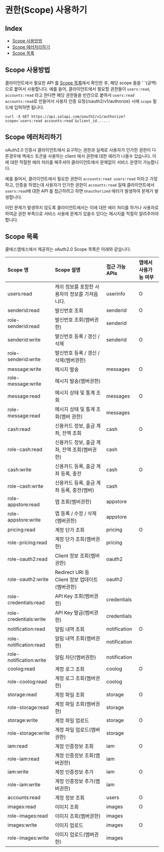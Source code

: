 # 권한\(Scope\) 사용하기

## Index

* [Scope 사용방법](oauth2-scope.md#scope-사용방법)
* [Scope 에러처리하기](oauth2-scope.md#scope-에러처리하기)
* [Scope 목록](oauth2-scope.md#scope-목록)

## Scope 사용방법

클라이언트에서 필요한 API 를 [Scope 목록](oauth2-scope.md#scope-목록)에서 확인한 후, 해당 scope 들을 ' '\(공백\) 으로 붙여서 사용합니다. 예를 들어, 클라이언트에서 필요할 권한들이 `users:read`, `accounts:read` 라고 한다면 해당 권한들을 빈칸으로 붙여서 `users:read accounts:read`로 만들어서 사용자 인증 요청\(/oauth2/v1/authorize\) 시에 `scope` 필드에 입력하면 됩니다.

```text
curl -X GET https://api.solapi.com/oauth2/v1/authorize?scope=`users:read accounts:read`&client_id......
```

## Scope 에러처리하기

oAuth2.0 인증시 클라이언트에서 요구하는 권한과 실제로 사용자가 인가한 권한이 다른경우에 액세스 토큰을 사용하는 client 에서 권한에 대한 에러가 나올수 있습니다. 이에 대한 적절한 에러 처리를 해주셔야 클라이언트에서 문제없이 서비스 운영이 가능합니다.

예를 들어서, 클라이언트에서 필요한 권한이 `accounts:read users:read` 이라고 가정하고, 인증을 하였는데 사용자가 인가한 권한이 `accounts:read` 일때 클라이언트에서 `users:read`에 대한 API 를 접근하려고 하면 `Unauthorized` 에러가 발생하여 문제가 발생합니다.

이런 문제가 발생하지 않도록 클라이언트에서는 이에 대한 에러 처리를 하거나 사용자로 하여금 권한 부족으로 서비스 사용에 문제가 있을수 있다는 메시지를 적절히 알려주어야 합니다.

## Scope 목록

쿨에스엠에스에서 제공하는 oAuth2.0 Scope 목록은 아래와 같습니다.

| Scope 명 | Scope 설명 | 접근 가능 APIs | 앱에서 사용가능 여부 |
| :--- | :--- | :--- | :--- |
| users:read | 캐쉬 정보를 포함한 사용자의 정보를 가져옵니다. | userinfo | O |
| senderid:read | 발신번호 조회 | senderid | O |
| role-senderid:read | 발신번호 조회\(멤버권한\) | senderid |  |
| senderid:write | 발신번호 등록 / 갱신 / 삭제 | senderid | O |
| role-senderid:write | 발신번호 등록 / 갱신 / 삭제\(멤버권한\) |  |  |
| message:write | 메시지 발송 | messages | O |
| role-message:write | 메시지 발송\(멤버권한\) |  |  |
| message:read | 메시지 상태 및 통계 조회 | messages | O |
| role-message:read | 메시지 상태 및 통계 조회\(멤버 권한\) | messages |  |
| cash:read | 신용카드 정보, 출금 계좌, 잔액 조회 | cash | O |
| role-cash:read | 신용카드 정보, 출금 계좌, 잔액 조회\(멤버권한\) | cash |  |
| cash:write | 신용카드 등록, 출금 계좌 등록, 충전 | cash | O |
| role-cash:write | 신용카드 등록, 출금 계좌 등록, 충전\(멤버\) | cash |  |
| role-appstore:read | 앱 조회\(멤버권한\) | appstore |  |
| role-appstore:write | 앱 등록 / 수정 / 삭제\(멤버권한\) | appstore |  |
| pricing:read | 계정 단가 조회 | pricing | O |
| role-pricing:read | 계정 단가 조회\(멤버권한\) | pricing |  |
| role-oauth2:read | Client 정보 조회\(멤버권한\) | oauth2 |  |
| role-oauth2:write | Redirect URI 등 Client 정보 업데이트\(멤버권한\) | oauth2 |  |
| role-credentials:read | API Key 조회\(멤버권한\) | credentials |  |
| role-credentials:write | API Key 발급\(멤버권한\) | credentials |  |
| notification:read | 알림 내역 조회 | notification | O |
| role-notification:read | 알림 내역 조회\(멤버권한\) | notification |  |
| role-notification:write | 알림 차단\(멤버권한\) | notification |  |
| coolog:read | 계정 로그 조회 | coolog | O |
| role-coolog:read | 계정 로그 조회\(멤버권한\) | coolog |  |
| storage:read | 계정 파일 조회 | storage | O |
| role-storage:read | 계정 파일 조회\(멤버권한\) | storage |  |
| storage:write | 계정 파일 업로드 | storage | O |
| role-storage:write | 계정 파일 업로드\(멤버권한\) | storage |  |
| iam:read | 계정 인증정보 조회 | iam | O |
| role-iam:read | 계정 인증정보 조회\(멤버권한\) | iam |  |
| iam:write | 계정 인증정보 추가 | iam | O |
| role-iam:write | 계정 인증정보 추가\(멤버권한\) | iam |  |
| accounts:read | 계정 정보 조회 | users | O |
| images:read | 이미지 조회 | images | O |
| role-images:read | 이미지 조회\(멤버권한\) | images |  |
| images:write | 이미지 업로드 | images | O |
| role-images:write | 이미지 업로드\(멤버권한\) | images |  |

